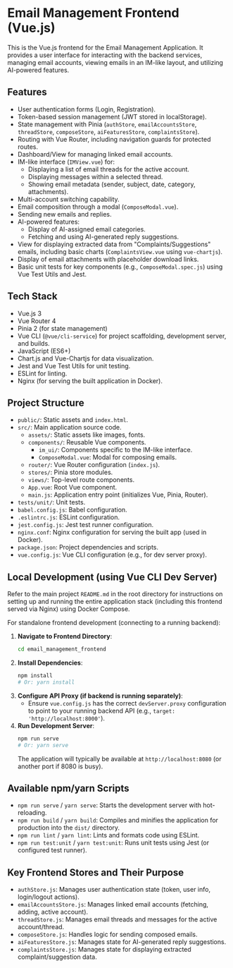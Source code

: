 # Email Management Frontend (Vue.js)

This is the Vue.js frontend for the Email Management Application. It provides a user interface for interacting with the backend services, managing email accounts, viewing emails in an IM-like layout, and utilizing AI-powered features.

## Features

*   User authentication forms (Login, Registration).
*   Token-based session management (JWT stored in localStorage).
*   State management with Pinia (`authStore`, `emailAccountsStore`, `threadStore`, `composeStore`, `aiFeaturesStore`, `complaintsStore`).
*   Routing with Vue Router, including navigation guards for protected routes.
*   Dashboard/View for managing linked email accounts.
*   IM-like interface (`IMView.vue`) for:
    *   Displaying a list of email threads for the active account.
    *   Displaying messages within a selected thread.
    *   Showing email metadata (sender, subject, date, category, attachments).
*   Multi-account switching capability.
*   Email composition through a modal (`ComposeModal.vue`).
*   Sending new emails and replies.
*   AI-powered features:
    *   Display of AI-assigned email categories.
    *   Fetching and using AI-generated reply suggestions.
*   View for displaying extracted data from "Complaints/Suggestions" emails, including basic charts (`ComplaintsView.vue` using `vue-chartjs`).
*   Display of email attachments with placeholder download links.
*   Basic unit tests for key components (e.g., `ComposeModal.spec.js`) using Vue Test Utils and Jest.

## Tech Stack

*   Vue.js 3
*   Vue Router 4
*   Pinia 2 (for state management)
*   Vue CLI (`@vue/cli-service`) for project scaffolding, development server, and builds.
*   JavaScript (ES6+)
*   Chart.js and Vue-Chartjs for data visualization.
*   Jest and Vue Test Utils for unit testing.
*   ESLint for linting.
*   Nginx (for serving the built application in Docker).

## Project Structure

*   `public/`: Static assets and `index.html`.
*   `src/`: Main application source code.
    *   `assets/`: Static assets like images, fonts.
    *   `components/`: Reusable Vue components.
        *   `im_ui/`: Components specific to the IM-like interface.
        *   `ComposeModal.vue`: Modal for composing emails.
    *   `router/`: Vue Router configuration (`index.js`).
    *   `stores/`: Pinia store modules.
    *   `views/`: Top-level route components.
    *   `App.vue`: Root Vue component.
    *   `main.js`: Application entry point (initializes Vue, Pinia, Router).
*   `tests/unit/`: Unit tests.
*   `babel.config.js`: Babel configuration.
*   `.eslintrc.js`: ESLint configuration.
*   `jest.config.js`: Jest test runner configuration.
*   `nginx.conf`: Nginx configuration for serving the built app (used in Docker).
*   `package.json`: Project dependencies and scripts.
*   `vue.config.js`: Vue CLI configuration (e.g., for dev server proxy).

## Local Development (using Vue CLI Dev Server)

Refer to the main project `README.md` in the root directory for instructions on setting up and running the entire application stack (including this frontend served via Nginx) using Docker Compose.

For standalone frontend development (connecting to a running backend):

1.  **Navigate to Frontend Directory**:
    ```bash
    cd email_management_frontend
    ```
2.  **Install Dependencies**:
    ```bash
    npm install
    # Or: yarn install
    ```
3.  **Configure API Proxy (if backend is running separately)**:
    *   Ensure `vue.config.js` has the correct `devServer.proxy` configuration to point to your running backend API (e.g., `target: 'http://localhost:8000'`).
4.  **Run Development Server**:
    ```bash
    npm run serve
    # Or: yarn serve
    ```
    The application will typically be available at `http://localhost:8080` (or another port if 8080 is busy).

## Available npm/yarn Scripts

*   `npm run serve` / `yarn serve`: Starts the development server with hot-reloading.
*   `npm run build` / `yarn build`: Compiles and minifies the application for production into the `dist/` directory.
*   `npm run lint` / `yarn lint`: Lints and formats code using ESLint.
*   `npm run test:unit` / `yarn test:unit`: Runs unit tests using Jest (or configured test runner).

## Key Frontend Stores and Their Purpose

*   `authStore.js`: Manages user authentication state (token, user info, login/logout actions).
*   `emailAccountsStore.js`: Manages linked email accounts (fetching, adding, active account).
*   `threadStore.js`: Manages email threads and messages for the active account/thread.
*   `composeStore.js`: Handles logic for sending composed emails.
*   `aiFeaturesStore.js`: Manages state for AI-generated reply suggestions.
*   `complaintsStore.js`: Manages state for displaying extracted complaint/suggestion data.
